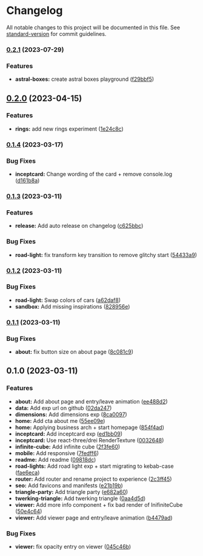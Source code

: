 # Changelog

All notable changes to this project will be documented in this file. See [standard-version](https://github.com/conventional-changelog/standard-version) for commit guidelines.

### [0.2.1](https://github.com/JulienRst/playground/compare/v0.2.0...v0.2.1) (2023-07-29)


### Features

* **astral-boxes:** create astral boxes playground ([f29bbf5](https://github.com/JulienRst/playground/commit/f29bbf5c1633fcdaaabc311126a713cebe3534fe))

## [0.2.0](https://github.com/JulienRst/playground/compare/v0.1.4...v0.2.0) (2023-04-15)


### Features

* **rings:** add new rings experiment ([1e24c8c](https://github.com/JulienRst/playground/commit/1e24c8c64a444926da7866ee2ed0a26e7bf7b460))

### [0.1.4](https://github.com/JulienRst/playground/compare/v0.1.3...v0.1.4) (2023-03-17)


### Bug Fixes

* **inceptcard:** Change wording of the card + remove console.log ([d161b8a](https://github.com/JulienRst/playground/commit/d161b8a96927537472138b96a061a5cb9165d115))

### [0.1.3](https://github.com/JulienRst/playground/compare/v0.1.2...v0.1.3) (2023-03-11)


### Features

* **release:** Add auto release on changelog ([c625bbc](https://github.com/JulienRst/playground/commit/c625bbc59cd80d7c53ab554149f6e12d7c6b877c))


### Bug Fixes

* **road-light:** fix transform key transition to remove glitchy start ([54433a9](https://github.com/JulienRst/playground/commit/54433a93117e429959f4a747e8db880ecada9543))

### [0.1.2](https://github.com/JulienRst/playground/compare/v0.1.1...v0.1.2) (2023-03-11)


### Bug Fixes

* **road-light:** Swap colors of cars ([a62daf8](https://github.com/JulienRst/playground/commit/a62daf8b7f7c64a00bdf87b68833a528cb9fbb72))
* **sandbox:** Add missing inspirations ([828956e](https://github.com/JulienRst/playground/commit/828956e631ffd5c8d876fc9d7de304f3dbea2c13))

### [0.1.1](https://github.com/JulienRst/playground/compare/v0.1.0...v0.1.1) (2023-03-11)


### Bug Fixes

* **about:** fix button size on about page ([8c081c9](https://github.com/JulienRst/playground/commit/8c081c94cada0e3f67af55a184c714d5618f9ecd))

## 0.1.0 (2023-03-11)


### Features

* **about:** Add about page and entry/leave animation ([ee488d2](https://github.com/JulienRst/playground/commit/ee488d2ed4d43b278b3f44270b411c57cfd85fda))
* **data:** Add exp url on github ([02da247](https://github.com/JulienRst/playground/commit/02da247dc9c929aa720727f85af3085e73b99b07))
* **dimensions:** Add dimensions exp ([8ca0097](https://github.com/JulienRst/playground/commit/8ca009759263b6df07692b8814d4ca00c7474594))
* **home:** Add cta about me ([55ee09e](https://github.com/JulienRst/playground/commit/55ee09e818278046cd385a512a4f2e78ddf2248c))
* **home:** Applying business arch + start homepage ([854f4ad](https://github.com/JulienRst/playground/commit/854f4ad2678ada344479dcd473b79746473a8a58))
* **inceptcard:** Add inceptcard exp ([ed1bb09](https://github.com/JulienRst/playground/commit/ed1bb096bc3845c1e4712bf9d88b95ca57bc20b9))
* **inceptcard:** Use react-three/drei RenderTexture ([0032648](https://github.com/JulienRst/playground/commit/00326488da7d707a26833c24ef491f7cc2c4ae96))
* **infinite-cube:** Add infinite cube ([2f3fe60](https://github.com/JulienRst/playground/commit/2f3fe60965b7436f7cd05944caf210a49f976cf9))
* **mobile:** Add responsive ([7fedff6](https://github.com/JulienRst/playground/commit/7fedff63bbd6ec803a34e4474a51840e7b63ebc7))
* **readme:** Add readme ([09818dc](https://github.com/JulienRst/playground/commit/09818dc29fe8435d7fcdeb563da36c421ab74bd8))
* **road-lights:** Add road light exp + start migrating to kebab-case ([fae6eca](https://github.com/JulienRst/playground/commit/fae6eca1ed956c09b2679f7ba7e9732044ca68e1))
* **router:** Add router and rename project to experience ([2c3ff45](https://github.com/JulienRst/playground/commit/2c3ff45d16ff14f7e9d45a049ea7369aa2987c8a))
* **seo:** Add favicons and manifests ([e21b19b](https://github.com/JulienRst/playground/commit/e21b19bdcb1afc87c90c695c694bb473906131af))
* **triangle-party:** Add triangle party ([e682a60](https://github.com/JulienRst/playground/commit/e682a60f210982aca176cbeca2072369c703dbe7))
* **twerking-triangle:** Add twerking triangle ([0aa4d5d](https://github.com/JulienRst/playground/commit/0aa4d5df814f121dbff41c1fc49244149e924e16))
* **viewer:** Add more info component + fix bad render of InifiniteCube ([50e4c64](https://github.com/JulienRst/playground/commit/50e4c64ab76ab66326fc8ab3b013dd0c6805d0dd))
* **viewer:** Add viewer page and entry/leave animation ([b4479ad](https://github.com/JulienRst/playground/commit/b4479ad17ce162ce23ba6b5e4a0405474bb4f352))


### Bug Fixes

* **viewer:** fix opacity entry on viewer ([045c46b](https://github.com/JulienRst/playground/commit/045c46bc6dda2001367b969be17c3545e9568899))
